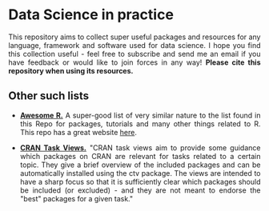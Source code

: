 # Data Science in practice

<div align="justify">

This repository aims to collect super useful packages and resources for any language, framework and software used for data science. I hope you find this collection useful - feel free to subscribe and send me an email if you have feedback or would like to join forces in any way! **Please cite this repository when using its resources.**

## Other such lists

* **[Awesome R.](https://github.com/qinwf/awesome-R)** A super-good list of very similar nature to the list found in this Repo for packages, tutorials and many other things related to R. This repo has a great website [here](https://awesome-r.com/).

* **[CRAN Task Views.](https://cran.r-project.org/web/views/)** "CRAN task views aim to provide some guidance which packages on CRAN are relevant for tasks related to a certain topic. They give a brief overview of the included packages and can be automatically installed using the ctv package. The views are intended to have a sharp focus so that it is sufficiently clear which packages should be included (or excluded) - and they are not meant to endorse the "best" packages for a given task."

</div>
